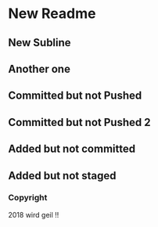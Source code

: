# New Readme

## New Subline

## Another one

## Committed but not Pushed

## Committed but not Pushed 2

## Added but not committed

## Added but not staged

### Copyright

2018 wird geil !!